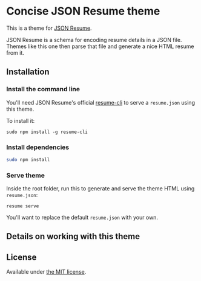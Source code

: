 # Concise JSON Resume theme
<!-- [![](https://badge.fury.io/js/jsonresume-theme-concise.svg)](https://www.npmjs.org/package/jsonresume-theme-concise) -->
This is a theme for [JSON Resume](http://jsonresume.org/).

JSON Resume is a schema for encoding resume details in a JSON file. Themes like this one then parse that file and generate a nice HTML resume from it.

## Installation
<!-- ### Using the theme server
The simplest way to use this theme is to simply call it up from JSON Resume's theme server:

```
resume serve --theme concise
``` -->

### Install the command line

You'll need JSON Resume's official [resume-cli](https://github.com/jsonresume/resume-cli) to serve a `resume.json` using this theme.

To install it:

```
sudo npm install -g resume-cli
```

### Install dependencies
```bash
sudo npm install
```

### Serve theme

Inside the root folder, run this to generate and serve the theme HTML using `resume.json`:

```
resume serve
```

You'll want to replace the default `resume.json` with your own.

## Details on working with this theme



## License

Available under [the MIT license](http://mths.be/mit).
